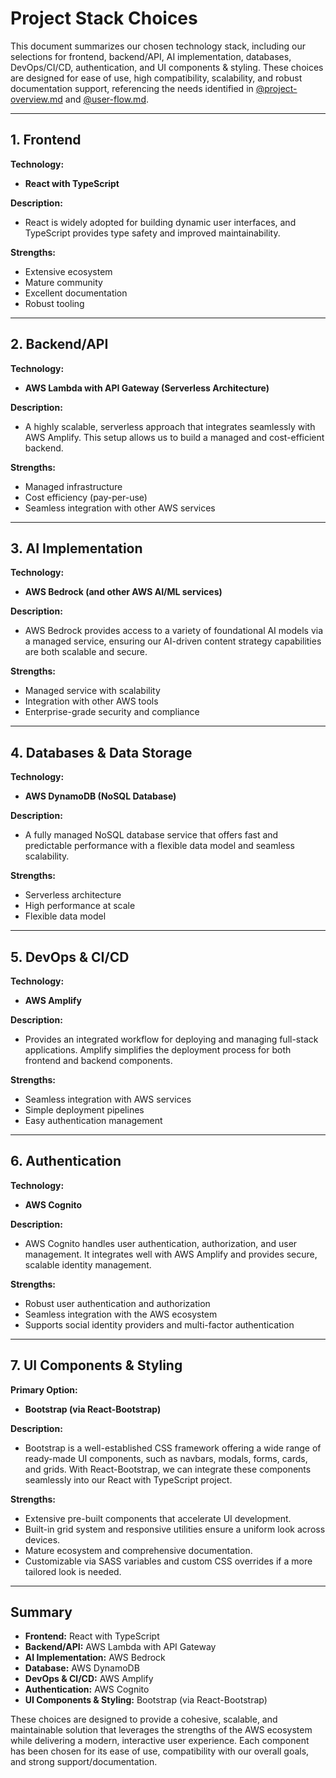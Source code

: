 # Project Stack Choices

This document summarizes our chosen technology stack, including our selections for frontend, backend/API, AI implementation, databases, DevOps/CI/CD, authentication, and UI components & styling. These choices are designed for ease of use, high compatibility, scalability, and robust documentation support, referencing the needs identified in [@project-overview.md](./project-overview.md) and [@user-flow.md](./user-flow.md).

---

## 1. Frontend

**Technology:**  
- **React with TypeScript**

**Description:**  
- React is widely adopted for building dynamic user interfaces, and TypeScript provides type safety and improved maintainability.

**Strengths:**  
- Extensive ecosystem  
- Mature community  
- Excellent documentation  
- Robust tooling

---

## 2. Backend/API

**Technology:**  
- **AWS Lambda with API Gateway (Serverless Architecture)**

**Description:**  
- A highly scalable, serverless approach that integrates seamlessly with AWS Amplify. This setup allows us to build a managed and cost-efficient backend.

**Strengths:**  
- Managed infrastructure  
- Cost efficiency (pay-per-use)  
- Seamless integration with other AWS services

---

## 3. AI Implementation

**Technology:**  
- **AWS Bedrock (and other AWS AI/ML services)**

**Description:**  
- AWS Bedrock provides access to a variety of foundational AI models via a managed service, ensuring our AI-driven content strategy capabilities are both scalable and secure.

**Strengths:**  
- Managed service with scalability  
- Integration with other AWS tools  
- Enterprise-grade security and compliance

---

## 4. Databases & Data Storage

**Technology:**  
- **AWS DynamoDB (NoSQL Database)**

**Description:**  
- A fully managed NoSQL database service that offers fast and predictable performance with a flexible data model and seamless scalability.

**Strengths:**  
- Serverless architecture  
- High performance at scale  
- Flexible data model

---

## 5. DevOps & CI/CD

**Technology:**  
- **AWS Amplify**

**Description:**  
- Provides an integrated workflow for deploying and managing full-stack applications. Amplify simplifies the deployment process for both frontend and backend components.

**Strengths:**  
- Seamless integration with AWS services  
- Simple deployment pipelines  
- Easy authentication management

---

## 6. Authentication

**Technology:**  
- **AWS Cognito**

**Description:**  
- AWS Cognito handles user authentication, authorization, and user management. It integrates well with AWS Amplify and provides secure, scalable identity management.

**Strengths:**  
- Robust user authentication and authorization  
- Seamless integration with the AWS ecosystem  
- Supports social identity providers and multi-factor authentication

---

## 7. UI Components & Styling

**Primary Option:**  
- **Bootstrap (via React-Bootstrap)**

**Description:**  
- Bootstrap is a well-established CSS framework offering a wide range of ready-made UI components, such as navbars, modals, forms, cards, and grids. With React-Bootstrap, we can integrate these components seamlessly into our React with TypeScript project.

**Strengths:**  
- Extensive pre-built components that accelerate UI development.
- Built-in grid system and responsive utilities ensure a uniform look across devices.
- Mature ecosystem and comprehensive documentation.
- Customizable via SASS variables and custom CSS overrides if a more tailored look is needed.

---

## Summary

- **Frontend:** React with TypeScript  
- **Backend/API:** AWS Lambda with API Gateway  
- **AI Implementation:** AWS Bedrock  
- **Database:** AWS DynamoDB  
- **DevOps & CI/CD:** AWS Amplify  
- **Authentication:** AWS Cognito  
- **UI Components & Styling:** Bootstrap (via React-Bootstrap)

These choices are designed to provide a cohesive, scalable, and maintainable solution that leverages the strengths of the AWS ecosystem while delivering a modern, interactive user experience. Each component has been chosen for its ease of use, compatibility with our overall goals, and strong support/documentation.
